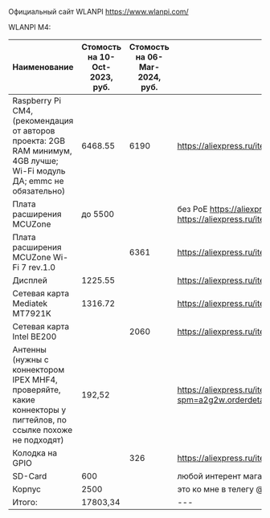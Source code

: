 Официальный сайт WLANPI https://www.wlanpi.com/

WLANPI M4:

| Наименование | Стомость на 10-Oct-2023, руб. | Стомость на 06-Mar-2024, руб. | Ссылка |
| --- | --- | --- | --- |
| Raspberry Pi CM4, (рекомендация от авторов проекта: 2GB RAM минимум, 4GB лучше; Wi-Fi модуль ДА; emmc не обязательно) | 6468.55 | 6190 | https://aliexpress.ru/item/1005002583444714.html |
| Плата расширения MCUZone | до 5500 | | без PoE https://aliexpress.ru/item/1005002483187367.html, с PoE https://aliexpress.ru/item/1005003823642614.html |
| Плата расширения MCUZone Wi-Fi 7 rev.1.0 | | 6361 | https://aliexpress.ru/item/1005006304890677.html |
| Дисплей | 1225.55 | | https://aliexpress.ru/item/4000407560621.html |
|  Сетевая карта Mediatek MT7921K | 1316.72 | | https://aliexpress.ru/item/1005003916843106.html |
|  Сетевая карта Intel BE200 | | 2060 | https://aliexpress.ru/item/1005003916843106.html |
| Антенны (нужны с коннектором IPEX MHF4, проверяйте, какие коннекторы у пигтейлов, по ссылке похоже не подходят) | 192,52 |  | https://aliexpress.ru/item/4000478543477.html?spm=a2g2w.orderdetail.0.0.40554aa6RWypXL&sku_id=12000028175186553 |
| Колодка на GPIO | | 326 | https://aliexpress.ru/item/1005006185824484.html |
| SD-Card | 600 | | любой интерент магазин |
| Корпус | 2500 | | это ко мне в телегу @gcastle2007 |
| Итого: | 17803,34 | | --- |

